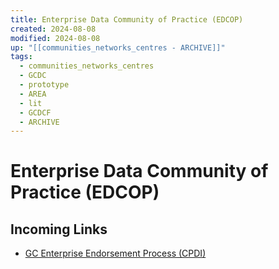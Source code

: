 ```yaml
---
title: Enterprise Data Community of Practice (EDCOP)
created: 2024-08-08
modified: 2024-08-08
up: "[[communities_networks_centres - ARCHIVE]]"
tags:
  - communities_networks_centres
  - GCDC
  - prototype
  - AREA
  - lit
  - GCDCF
  - ARCHIVE
---
```

# Enterprise Data Community of Practice (EDCOP)
## Incoming Links
- [GC Enterprise Endorsement Process (CPDI)](./GC%20Enterprise%20Endorsement%20Process%20(CPDI).md)


